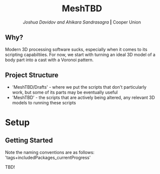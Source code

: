 <div align="center">

# MeshTBD

_Joshua Davidov and Ahikara Sandrasagra_ **|** Cooper Union

</div>

## Why?

Modern 3D processing software sucks, especially when it comes to its scripting capabiltiies. For now, we start with turning an ideal 3D model of a body part into a cast with a Voronoi pattern. <br>

## Project Structure

- 'MeshTBD/Drafts' - where we put the scripts that don't particularly work, but some of its parts may be eventually useful
- 'MeshTBD' - the scripts that are actively being altered, any relevant 3D models to running these scripts <br>

# Setup

## Getting Started

Note the naming conventions are as follows:
'tags+includedPackages_currentProgress'

TBD!
